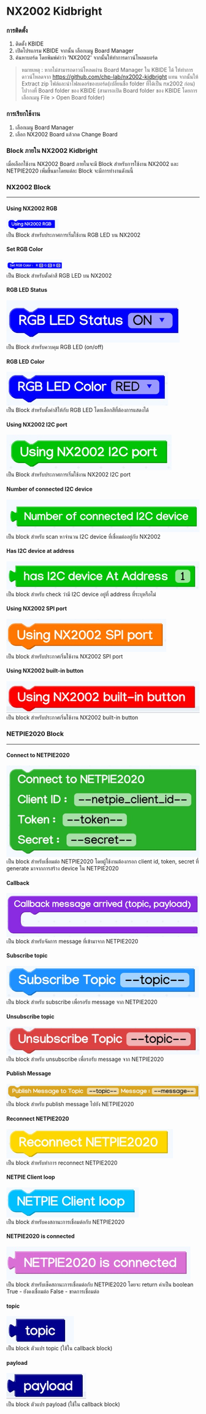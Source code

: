 # NX2002 Kidbright
### การติดตั้ง
1. ติดตั้ง KBIDE
2. เปิดโปรแกรม KBIDE จากนั้น เลือกเมนู Board Manager
3. ค้นหาบอร์ด โดยพิมพ์คำว่า 'NX2002' จากนั้นให้ทำการดาวน์โหลดบอร์ด

> หมายเหตุ : หากไม่สามารถดาวน์โหลดผ่าน Board Manager ใน KBIDE ได้ ให้ทำการดาวน์โหลดจาก https://github.com/chp-lab/nx2002-kidbright แทน จากนั้นให้ Extract zip ไฟล์และนำโฟลเดอร์ของบอร์ด(เปลี่ยนชื่อ folder ที่ได้เป็น nx2002 ก่อน) ไปวางที่ Board folder ของ KBIDE (สามารถเปิด Board folder ของ KBIDE โดยการเลือกเมนู File > Open Board folder)

### การเรียกใช้งาน
1. เลือกเมนู Board Manager
2. เลือก NX2002 Board แล้วกด Change Board

### Block ภายใน NX2002 Kidbright
เมื่อเลือกใช้งาน NX2002 Board ภายในจะมี Block สำหรับการใช้งาน NX2002 และ NETPIE2020 เพิ่มขึ้นมาโดยแต่ละ Block จะมีการทำงานดังนนี้

### NX2002 Block
----

#### Using NX2002 RGB
<img src="static/block_rgb_begin.jpg" height="30"><br>
เป็น Block สำหรับประกาศการเริ่มใช้งาน RGB LED บน NX2002

#### Set RGB Color
<img src="static/block_rgb_set_color.jpg" height="30"><br>
เป็น Block สำหรับตั้งค่าสี RGB LED บน NX2002

#### RGB LED Status
<img src="static/block_rgb_status.jpg" height="20%"><br>
เป็น Block สำหรับควบคุม RGB LED (on/off)

#### RGB LED Color
<img src="static/block_rgb_color.jpg " height="20%"><br>
เป็น Block สำหรับตั้งค่าสีให้กับ RGB LED โดยเลือกสีที่ต้องการแสดงได้

#### Using NX2002 I2C port
<img src="static/block_i2c_begin.jpg" height="20%"><br>
เป็น Block สำหรับประกาศการเริ่มใช้งาน NX2002 I2C port

#### Number of connected I2C device
<img src="static/block_i2c_scan_connected_device.jpg" height="20%"><br>
เป็น block สำหรับ scan หาจำนวน I2C device ที่เชื่อมต่ออยู่กับ NX2002

#### Has I2C device at address
<img src="static/block_i2c_check_device_address.jpg" height="20%"><br>
เป็น block สำหรับ check ว่ามี I2C device อยู่ที่ address ที่ระบุหรือไม่

#### Using NX2002 SPI port
<img src="static/block_spi_begin.jpg" height="20%"><br>
เป็น block สำหรับประกาศเริ่มใช้งาน NX2002 SPI port

#### Using NX2002 built-in button
<img src="static/block_btn_begin.jpg" height="20%"><br>
เป็น block สำหรับประกาศเริ่มใช้งาน NX2002 built-in button

### NETPIE2020 Block
---
#### Connect to NETPIE2020
<img src="static/block_netpie2020_connect.jpg" height="20%"><br>
เป็น block สำหรับเชื่อมต่อ NETPIE2020 โดยผู้ใช้งานต้องกรอก client id, token, secret ที่ generate มาจากการสร้าง device ใน NETPIE2020

#### Callback
<img src="static/block_netpie2020_callback.jpg" height="20%"> <br>
เป็น block สำหรับจัดการ message ที่เข้ามาจาก NETPIE2020

#### Subscribe topic
<img src="static/block_netpie2020_subscribe_topic.jpg" height="20%"><br>
เป็น block สำหรับ subscribe เพื่อรอรับ message จาก NETPIE2020

#### Unsubscribe topic
<img src="static/block_netpie2020_unsubscribe_topic.jpg" height="20%"><br>
เป็น block สำหรับ unsubscribe เพื่อรอรับ message จาก NETPIE2020

#### Publish Message
<img src="static/block_netpie2020_publish_message.jpg" height="20%"><br>
เป็น block สำหรับ publish message ไปยัง NETPIE2020

#### Reconnect NETPIE2020
<img src="static/block_netpie2020_reconnect.jpg" height="20%"><br>
เป็น block สำหรับทำการ reconnect NETPIE2020

#### NETPIE Client loop
<img src="static/block_netpie2020_client_loop.jpg" height="20%"><br>
เป็น block สำหรับคงสถานะการเชื่อมต่อกับ NETPIE2020

#### NETPIE2020 is connected
<img src="static/block_netpie2020_check_connection.jpg" height="20%"><br>
เป็น block สำหรับเช็คสถานะการเชื่อมต่อกับ NETPIE2020 โดยจะ return ค่าเป็น boolean
True - ยังคงเชื่อมต่อ
False - ขาดการเชื่อมต่อ

#### topic
<img src="static/block_netpie2020_topic.jpg" height="20%"><br>
เป็น block ตัวแปร topic (ใช้ใน callback block)

#### payload
<img src="static/block_netpie2020_payload.jpg" height="20%"><br>
เป็น block ตัวแปร payload (ใช้ใน callback block)